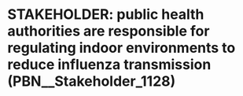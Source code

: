 # STAKEHOLDER: __public health authorities are responsible for regulating indoor environments to reduce influenza transmission__ (PBN__Stakeholder_1128)

